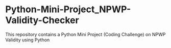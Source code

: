# Python-Mini-Project_NPWP-Validity-Checker
This repository contains a Python Mini Project (Coding Challenge) on NPWP Validity using Python
